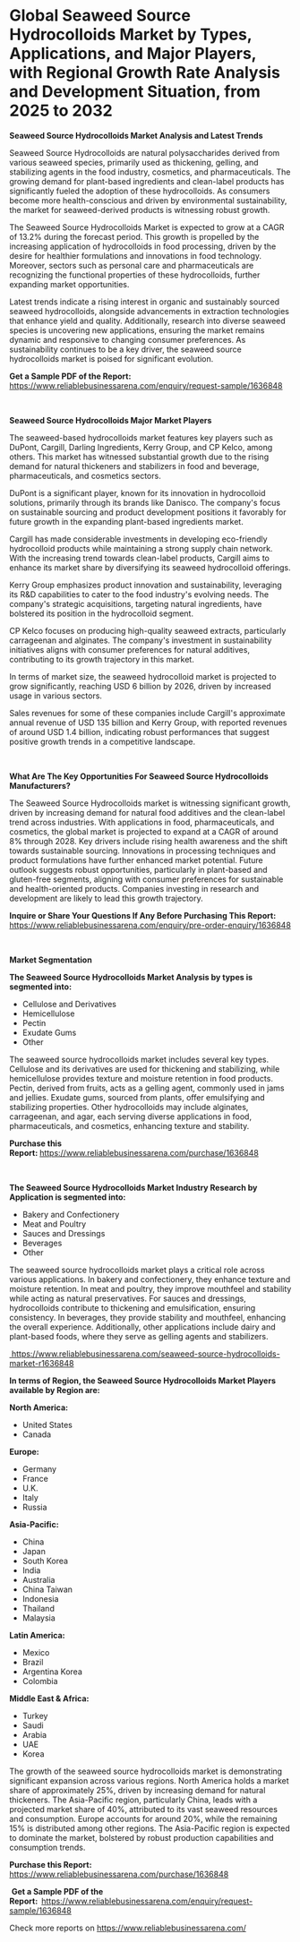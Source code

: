<p><h1>Global Seaweed Source Hydrocolloids Market by Types, Applications, and Major Players, with Regional Growth Rate Analysis and Development Situation, from 2025 to 2032</h1></p><p><strong>Seaweed Source Hydrocolloids Market Analysis and Latest Trends</strong></p>
<p><p>Seaweed Source Hydrocolloids are natural polysaccharides derived from various seaweed species, primarily used as thickening, gelling, and stabilizing agents in the food industry, cosmetics, and pharmaceuticals. The growing demand for plant-based ingredients and clean-label products has significantly fueled the adoption of these hydrocolloids. As consumers become more health-conscious and driven by environmental sustainability, the market for seaweed-derived products is witnessing robust growth.</p><p>The Seaweed Source Hydrocolloids Market is expected to grow at a CAGR of 13.2% during the forecast period. This growth is propelled by the increasing application of hydrocolloids in food processing, driven by the desire for healthier formulations and innovations in food technology. Moreover, sectors such as personal care and pharmaceuticals are recognizing the functional properties of these hydrocolloids, further expanding market opportunities.</p><p>Latest trends indicate a rising interest in organic and sustainably sourced seaweed hydrocolloids, alongside advancements in extraction technologies that enhance yield and quality. Additionally, research into diverse seaweed species is uncovering new applications, ensuring the market remains dynamic and responsive to changing consumer preferences. As sustainability continues to be a key driver, the seaweed source hydrocolloids market is poised for significant evolution.</p></p>
<p><strong>Get a Sample PDF of the Report:&nbsp;</strong> <a href="https://www.reliablebusinessarena.com/enquiry/request-sample/1636848?utm_campaign=2004&utm_medium=2&utm_source=Github&utm_content=ia&utm_term=23032025&utm_id=seaweed-source-hydrocolloids">https://www.reliablebusinessarena.com/enquiry/request-sample/1636848</a></p>
<p>&nbsp;</p>
<p><strong>Seaweed Source Hydrocolloids Major Market Players</strong></p>
<p><p>The seaweed-based hydrocolloids market features key players such as DuPont, Cargill, Darling Ingredients, Kerry Group, and CP Kelco, among others. This market has witnessed substantial growth due to the rising demand for natural thickeners and stabilizers in food and beverage, pharmaceuticals, and cosmetics sectors.</p><p>DuPont is a significant player, known for its innovation in hydrocolloid solutions, primarily through its brands like Danisco. The company's focus on sustainable sourcing and product development positions it favorably for future growth in the expanding plant-based ingredients market.</p><p>Cargill has made considerable investments in developing eco-friendly hydrocolloid products while maintaining a strong supply chain network. With the increasing trend towards clean-label products, Cargill aims to enhance its market share by diversifying its seaweed hydrocolloid offerings.</p><p>Kerry Group emphasizes product innovation and sustainability, leveraging its R&D capabilities to cater to the food industry's evolving needs. The company's strategic acquisitions, targeting natural ingredients, have bolstered its position in the hydrocolloid segment.</p><p>CP Kelco focuses on producing high-quality seaweed extracts, particularly carrageenan and alginates. The company's investment in sustainability initiatives aligns with consumer preferences for natural additives, contributing to its growth trajectory in this market.</p><p>In terms of market size, the seaweed hydrocolloid market is projected to grow significantly, reaching USD 6 billion by 2026, driven by increased usage in various sectors. </p><p>Sales revenues for some of these companies include Cargill's approximate annual revenue of USD 135 billion and Kerry Group, with reported revenues of around USD 1.4 billion, indicating robust performances that suggest positive growth trends in a competitive landscape.</p></p>
<p>&nbsp;</p>
<p><strong>What Are The Key Opportunities For Seaweed Source Hydrocolloids Manufacturers?</strong></p>
<p><p>The Seaweed Source Hydrocolloids market is witnessing significant growth, driven by increasing demand for natural food additives and the clean-label trend across industries. With applications in food, pharmaceuticals, and cosmetics, the global market is projected to expand at a CAGR of around 8% through 2028. Key drivers include rising health awareness and the shift towards sustainable sourcing. Innovations in processing techniques and product formulations have further enhanced market potential. Future outlook suggests robust opportunities, particularly in plant-based and gluten-free segments, aligning with consumer preferences for sustainable and health-oriented products. Companies investing in research and development are likely to lead this growth trajectory.</p></p>
<p><strong>Inquire or Share Your Questions If Any Before Purchasing This Report:</strong> <a href="https://www.reliablebusinessarena.com/enquiry/pre-order-enquiry/1636848?utm_campaign=2004&utm_medium=2&utm_source=Github&utm_content=ia&utm_term=23032025&utm_id=seaweed-source-hydrocolloids">https://www.reliablebusinessarena.com/enquiry/pre-order-enquiry/1636848</a></p>
<p>&nbsp;</p>
<p><strong>Market Segmentation</strong></p>
<p><strong>The Seaweed Source Hydrocolloids Market Analysis by types is segmented into:</strong></p>
<p><ul><li>Cellulose and Derivatives</li><li>Hemicellulose</li><li>Pectin</li><li>Exudate Gums</li><li>Other</li></ul></p>
<p><p>The seaweed source hydrocolloids market includes several key types. Cellulose and its derivatives are used for thickening and stabilizing, while hemicellulose provides texture and moisture retention in food products. Pectin, derived from fruits, acts as a gelling agent, commonly used in jams and jellies. Exudate gums, sourced from plants, offer emulsifying and stabilizing properties. Other hydrocolloids may include alginates, carrageenan, and agar, each serving diverse applications in food, pharmaceuticals, and cosmetics, enhancing texture and stability.</p></p>
<p><strong>Purchase this Report:&nbsp;</strong><a href="https://www.reliablebusinessarena.com/purchase/1636848?utm_campaign=2004&utm_medium=2&utm_source=Github&utm_content=ia&utm_term=23032025&utm_id=seaweed-source-hydrocolloids">https://www.reliablebusinessarena.com/purchase/1636848</a></p>
<p>&nbsp;</p>
<p><strong>The Seaweed Source Hydrocolloids Market Industry Research by Application is segmented into:</strong></p>
<p><ul><li>Bakery and Confectionery</li><li>Meat and Poultry</li><li>Sauces and Dressings</li><li>Beverages</li><li>Other</li></ul></p>
<p><p>The seaweed source hydrocolloids market plays a critical role across various applications. In bakery and confectionery, they enhance texture and moisture retention. In meat and poultry, they improve mouthfeel and stability while acting as natural preservatives. For sauces and dressings, hydrocolloids contribute to thickening and emulsification, ensuring consistency. In beverages, they provide stability and mouthfeel, enhancing the overall experience. Additionally, other applications include dairy and plant-based foods, where they serve as gelling agents and stabilizers.</p></p>
<p><a href="https://www.reliablebusinessarena.com/seaweed-source-hydrocolloids-market-r1636848?utm_campaign=2004&utm_medium=2&utm_source=Github&utm_content=ia&utm_term=23032025&utm_id=seaweed-source-hydrocolloids">&nbsp;https://www.reliablebusinessarena.com/seaweed-source-hydrocolloids-market-r1636848</a></p>
<p><strong>In terms of Region, the Seaweed Source Hydrocolloids Market Players available by Region are:</strong></p>
<p>
    <p> <strong> North America: </strong>
        <ul>
            <li>United States</li>
            <li>Canada</li>
        </ul>
        </p> 
    <p> <strong> Europe: </strong>
        <ul>
            <li>Germany</li>
            <li>France</li>
            <li>U.K.</li>
            <li>Italy</li>
            <li>Russia</li>
        </ul>
        </p> 
    <p> <strong> Asia-Pacific: </strong>
        <ul>
            <li>China</li>
            <li>Japan</li>
            <li>South Korea</li>
            <li>India</li>
            <li>Australia</li>
            <li>China Taiwan</li>
            <li>Indonesia</li>
            <li>Thailand</li>
            <li>Malaysia</li>
        </ul>
        </p> 
    <p> <strong> Latin America: </strong>
        <ul>
            <li>Mexico</li>
            <li>Brazil</li>
            <li>Argentina Korea</li>
            <li>Colombia</li>
        </ul>
        </p> 
    <p> <strong> Middle East & Africa: </strong>
        <ul>
            <li>Turkey</li>
            <li>Saudi</li>
            <li>Arabia</li>
            <li>UAE</li>
            <li>Korea</li>
        </ul>
    </p>
    </p>
<p><p>The growth of the seaweed source hydrocolloids market is demonstrating significant expansion across various regions. North America holds a market share of approximately 25%, driven by increasing demand for natural thickeners. The Asia-Pacific region, particularly China, leads with a projected market share of 40%, attributed to its vast seaweed resources and consumption. Europe accounts for around 20%, while the remaining 15% is distributed among other regions. The Asia-Pacific region is expected to dominate the market, bolstered by robust production capabilities and consumption trends.</p></p>
<p><strong>Purchase this Report: </strong><a href="https://www.reliablebusinessarena.com/purchase/1636848?utm_campaign=2004&utm_medium=2&utm_source=Github&utm_content=ia&utm_term=23032025&utm_id=seaweed-source-hydrocolloids">https://www.reliablebusinessarena.com/purchase/1636848</a></p>
<p>&nbsp;<strong>Get a Sample PDF of the Report:&nbsp;&nbsp;</strong><a href="https://www.reliablebusinessarena.com/enquiry/request-sample/1636848?utm_campaign=2004&utm_medium=2&utm_source=Github&utm_content=ia&utm_term=23032025&utm_id=seaweed-source-hydrocolloids">https://www.reliablebusinessarena.com/enquiry/request-sample/1636848</a></p>
<p><strong></strong></p>
<p>Check more reports on <a href="https://www.reliablebusinessarena.com/?utm_campaign=2004&utm_medium=2&utm_source=Github&utm_content=ia&utm_term=23032025&utm_id=seaweed-source-hydrocolloids">https://www.reliablebusinessarena.com/</a></p>